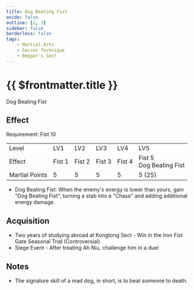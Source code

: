 ```yaml
---
title: Dog Beating Fist
aside: false
outline: [2, 3]
sidebar: false
borderless: false
tags:
    - Martial Arts
    - Secret Technique
    - Beggar's Sect
---
```


# {{ $frontmatter.title }}

<BookItemIcon :size="`medium`" :needLink="false" :no="3002"></BookItemIcon>

Dog Beating Fist
<br clear="all" />

## Effect

Requirement: Fist 10

<table>
    <tr>
        <td>Level</td>
        <td>LV1</td>
        <td>LV2</td>
        <td>LV3</td>
        <td>LV4</td>
        <td>LV5</td>
    </tr>
    <tr>
        <td>Effect</td>
        <td>Fist 1</td>
        <td>Fist 2</td>
        <td>Fist 3</td>
        <td>Fist 4</td>
        <td>Fist 5<br>Dog Beating Fist</td>
    </tr>
    <tr>
        <td>Martial Points</td>
        <td>5</td>
        <td>5</td>
        <td>5</td>
        <td>5</td>
        <td>5 (25)</td>
    </tr>
</table>

-   Dog Beating Fist: When the enemy's energy is lower than yours, gain "Dog Beating Fist", turning a stab into a "Chase" and adding additional energy damage.

## Acquisition

-   Two years of studying abroad at Kongtong Sect - Win in the Iron Fist Gate Seasonal Trial (Controversial)
-   Siege Event - After treating Ah Niu, challenge him in a duel

## Notes

-   The signature skill of a mad dog, in short, is to beat someone to death.